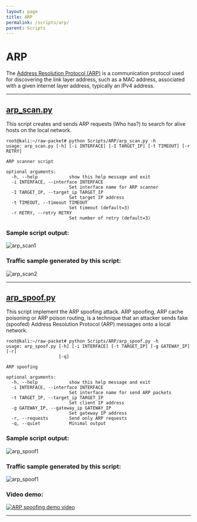 ```yaml
---
layout: page
title: ARP
permalink: /scripts/arp/
parent: Scripts
---
```

# ARP

The [Address Resolution Protocol (ARP)](https://en.wikipedia.org/wiki/Address_Resolution_Protocol) is a communication protocol used for discovering the link layer address, such as a MAC address, associated with a given internet layer address, typically an IPv4 address.

---

## [arp_scan.py](https://github.com/raw-packet/raw-packet/blob/master/Scripts/ARP/arp_scan.py)
This script creates and sends ARP requests (Who has?) to search for alive hosts on the local network.

```
root@kali:~/raw-packet# python Scripts/ARP/arp_scan.py -h
usage: arp_scan.py [-h] [-i INTERFACE] [-I TARGET_IP] [-t TIMEOUT] [-r RETRY]

ARP scanner script

optional arguments:
  -h, --help            show this help message and exit
  -i INTERFACE, --interface INTERFACE
                        Set interface name for ARP scanner
  -I TARGET_IP, --target_ip TARGET_IP
                        Set target IP address
  -t TIMEOUT, --timeout TIMEOUT
                        Set timeout (default=3)
  -r RETRY, --retry RETRY
                        Set number of retry (default=3)
```

### Sample script output:
![arp_scan1](https://camo.githubusercontent.com/a2614110d00667ea180cd5ad04053696790acda3/68747470733a2f2f7261772d7061636b65742e6769746875622e696f2f7374617469632f696d616765732f73637265656e73686f74732f6172705f7363616e2e70795f73637265656e73686f742e706e67)

### Traffic sample generated by this script:
![arp_scan2](https://camo.githubusercontent.com/f6c412f3381c73d2b4cf5c6b034af4e7ddc313ae/68747470733a2f2f7261772d7061636b65742e6769746875622e696f2f7374617469632f696d616765732f73637265656e73686f74732f6172705f7363616e2e70795f747261666669632e706e67)

---

## [arp_spoof.py](https://github.com/raw-packet/raw-packet/blob/master/Scripts/ARP/arp_spoof.py)

This script implement the ARP spoofing attack. 
ARP spoofing, ARP cache poisoning or ARP poison routing, is a technique that  an attacker sends fake (spoofed) Address Resolution Protocol (ARP) messages onto a local network.

```
root@kali:~/raw-packet# python Scripts/ARP/arp_spoof.py -h
usage: arp_spoof.py [-h] [-i INTERFACE] [-t TARGET_IP] [-g GATEWAY_IP] [-r]
                    [-q]

ARP spoofing

optional arguments:
  -h, --help            show this help message and exit
  -i INTERFACE, --interface INTERFACE
                        Set interface name for send ARP packets
  -t TARGET_IP, --target_ip TARGET_IP
                        Set client IP address
  -g GATEWAY_IP, --gateway_ip GATEWAY_IP
                        Set gateway IP address
  -r, --requests        Send only ARP requests
  -q, --quiet           Minimal output
```

### Sample script output:
![arp_spoof1](https://camo.githubusercontent.com/9c333669328f97315201e40dd1ad6fa1e8383fe1/68747470733a2f2f7261772d7061636b65742e6769746875622e696f2f7374617469632f696d616765732f73637265656e73686f74732f6172705f73706f6f662e70795f73637265656e73686f742e706e67)

### Traffic sample generated by this script:
![arp_spoof1](https://camo.githubusercontent.com/ba3ca7958fad940a55a94b4651bdb33695f3cccb/68747470733a2f2f7261772d7061636b65742e6769746875622e696f2f7374617469632f696d616765732f73637265656e73686f74732f6172705f73706f6f662e70795f747261666669632e706e67)

### Video demo:
[![ARP spoofing demo video](https://raw-packet.github.io/static/images/gifs/arp_spoof.gif)](https://youtu.be/bgm_gDzdd0g)

---